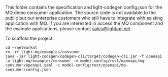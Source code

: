 This folder contains the specification and light-codegen config.json for the MQ demo consumer application. The source code is not available to the public but our enterprise customers who still have to integrate with existing application with MQ. If you are interested in access the MQ component and the example applications, please contact sales@lightapi.net

To scaffold the project. 

```
cd ~/networknt
rm -rf light-mq/examples/consumer
java -jar light-codegen/codegen-cli/target/codegen-cli.jar -f openapi -o light-mq/examples/consumer -m model-config/rest/openapi/mq-consumer/openapi.yaml -c model-config/rest/openapi/mq-consumer/config.json
```

